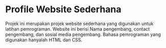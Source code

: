 # Profile Website Sederhana

Projek ini merupakan projek website sederhana yang digunakan untuk latihan pemrograman. Website ini berisi Nama pengembang, contact pengembang, dan sosial media pengembang. Bahasa pemrograman yang digunakan hanyalah HTML dan CSS.
